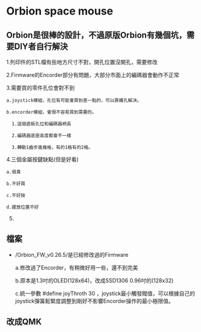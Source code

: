 # Orbion space mouse 
  
## Orbion是很棒的設計，不過原版Orbion有幾個坑，需要DIY者自行解決

  1.列印件的STL檔有些地方尺寸不對，開孔位置沒開孔，需要修改
  
  2.Firmware的Encorder部分有問題，大部分市面上的編碼器會動作不正常
  
  3.需要買的零件孔位會對不到
  
    a.joystick模組，孔位有可能會買到差一點的，可以靠擴孔解決。
  
    b.encorder模組，會很不容易買到需要的。
      
      1.這個底板孔位和編碼器柄長
      
      2.編碼器底座高度都會不一樣
      
      3.轉動1齒步進幾格，有的1格有的2格。
        
  
  4.三個金屬按鍵缺點(但是好看)
    
    a.很貴
    
    b.不好買
    
    c.不好按
    
    d.擺放位置不好
    
  5.
  
## 檔案

* /Orbion_FW_v0.26.5/是已經修改過的Firmware
  
  a.修改過了Encorder，有稍微好用一些，還不到完美
  
  b.原本是1.3吋的OLED(128x64)，改成SSD1306 0.96吋的(128x32)
  
  c.統一參數 #define joyThroth 30 ，joystick最小觸發閥值，可以根據自己的joystick彈簧鬆緊度調整到剛好不影響Encorder操作的最小極限值。
  
## 改成QMK
